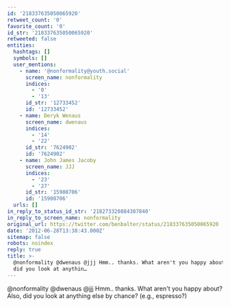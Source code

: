 ```yaml
---
id: '218337635050065920'
retweet_count: '0'
favorite_count: '0'
id_str: '218337635050065920'
retweeted: false
entities:
  hashtags: []
  symbols: []
  user_mentions:
    - name: '@nonformality@youth.social'
      screen_name: nonformality
      indices:
        - '0'
        - '13'
      id_str: '12733452'
      id: '12733452'
    - name: Deryk Wenaus
      screen_name: dwenaus
      indices:
        - '14'
        - '22'
      id_str: '7624902'
      id: '7624902'
    - name: John James Jacoby
      screen_name: JJJ
      indices:
        - '23'
        - '27'
      id_str: '15908706'
      id: '15908706'
  urls: []
in_reply_to_status_id_str: '218273320884387840'
in_reply_to_screen_name: nonformality
original_url: https://twitter.com/benbalter/status/218337635050065920
date: '2012-06-28T13:38:43.000Z'
sitemap: false
robots: noindex
reply: true
title: >-
  @nonformality @dwenaus @jjj Hmm.. thanks. What aren't you happy about? Also,
  did you look at anythin…
---
```


@nonformality @dwenaus @jjj Hmm.. thanks. What aren't you happy about? Also, did you look at anything else by chance? (e.g., espresso?)